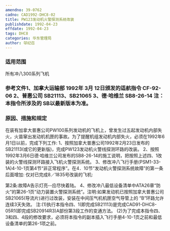```yaml
---
amendno: 39-0762
cadno: CAD1992-DHC8-02
title: PW123发动机火警探测系统改装
publishdate: 1992-04-23
effdate: 1992-04-23
tags: DHC8
categories: 华东管理局
author: 邬纪召
---
```


### 适用范围 
所有冲八300系列飞机

### 参考文件1、加拿大运输部 1992年 3月 12日颁发的适航指令 CF-92-06 2、普惠公司 SB21113、SB21065 3、德·哈维兰 SB8-26-14 注：本指令所涉及的 SB以最新版本为准。

### 原因、措施和规定 
在装有加拿大普惠公司PW100系列发动机的飞机上，曾发生过五起发动机内部失火，火苗窜出发动机机匣的事故。为了提醒机组发动机内部失火，必须在1992年6月1日以前，完成下列工作: 
    1、按照加拿大普惠公司1992年2月23日发布的SB21113(或它的更新版)，完成PW123发动机火警线探测环路的改装。 2、按照1992年3月6日德·哈维兰公司发布的SB8-26-14的施工说明，把按照上述四、1改装的火警线探测环路接入飞机火警探测系统。 3、修改冲八飞行手册(PSM1-33-1A)4-10-1页第4节“非正常程序”。在4．10节“发动机火警探测系统故障”的第一条后面增加:     仅对已完成8／1835号改装的飞机: 
  
第2条:故障A告示灯亮--应尽快着陆。 
4、修改冲八最低设备清单中ATA26章“防火”的第26-1页“动力装置火警探测系统”。注明:如果发动机已按照加拿大普惠公司SB21065(导流片)进行过改装，安装在中间压气机机匣空气导管上的 “B”环路允许连续3天失效。 
注:(1)执行本指令四、1(即完成SB21113)是完成CAD91-DHC8-05R1(即完成SB20914R3)A部份第3段工作的变通方法。 
       (2)为了完成本指令四、3和四、4段的修改要求，必须将本指令的副本插入飞行手册4-10-1页之前和最低设备清单的第26-1项之前。
